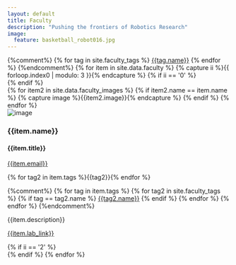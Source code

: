 ```yaml
---
layout: default
title: Faculty
description: "Pushing the frontiers of Robotics Research"
image:
  feature: basketball_robot016.jpg
---
```

<div class="container">
{%comment%}
{% for tag in site.faculty_tags %}
  <a href="{{tag.link}}"><span class="badge">{{tag.name}}</span></a>
{% endfor %}
{%endcomment%}
  {% for item in site.data.faculty %}
    {% capture ii %}{{ forloop.index0 | modulo: 3 }}{% endcapture %}
    {% if ii == '0' %}
    <div class="row">
    {% endif %}
    <div class="col-sm-4">
        {% for item2 in site.data.faculty_images %}
        {% if item2.name == item.name %}
        {% capture image %}{{item2.image}}{% endcapture %}     
        {% endif %}
        {% endfor %}
    <div class="thumbnail">
      <img class="img-responsive" src="{{site.base_path}}/assets/headshots/{{image}}" alt="image">
      <div class="caption">
        <h3>{{item.name}}</h3>
        <h4>{{item.title}}</h4>
        <p><a href="email:{{item.email}}">{{item.email}}</a></p>
        <p>{% for tag2 in item.tags %}<span class="badge">{{tag2}}</span>{% endfor %}</p>
        <p>
          {%comment%}
            {% for tag in item.tags %}
              {% for tag2 in site.faculty_tags %}
                {% if tag == tag2.name %}
                <a href="{{tag2.link}}"><span class="badge">{{tag2.name}}</span></a>
                {% endif %}
              {% endfor %}
          {% endfor %}
          {%endcomment%}
        </p>
        <p>{{item.description}}</p>
        <p><a href="{{item.lab_link}}" title="{{item.lab_link}}" target="_blank">{{item.lab_link}} <i class="fa fa-external-link"></i></a></p>
      </div>
    </div>
    </div>
    {% if ii == '2' %}
    </div>
    {% endif %}
    {% endfor %}
</div>
